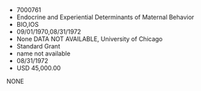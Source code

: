 * 7000761
* Endocrine and Experiential Determinants of Maternal Behavior
* BIO,IOS
* 09/01/1970,08/31/1972
* None   DATA NOT AVAILABLE, University of Chicago
* Standard Grant
*   name not available
* 08/31/1972
* USD 45,000.00

NONE